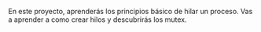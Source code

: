 En este proyecto, aprenderás los principios básico de hilar un proceso.
Vas a aprender a como crear hilos y descubrirás los mutex.

